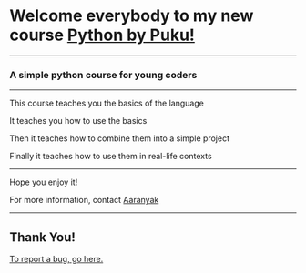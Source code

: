 # Welcome everybody to my new course [Python by Puku!](lab.github.com/aaranyak/python-by-puku/)

---

### A simple python course for young coders

---
This course teaches you the basics of the language

It teaches you how to use the basics

Then it teaches how to combine them into a simple project

Finally it teaches how to use them in real-life contexts

---

Hope you enjoy it!

For more information, contact [Aaranyak](https://mail.google.com/mail/u/0/?view=cm&fs=1&tf=1&to=aaranyak.ghosh@gmail.com&su=Python+by+Puku)

---

## Thank You!

[To report a bug, go here.](https://mail.google.com/mail/u/0/?view=cm&fs=1&tf=1&to=aaranyak.ghosh@gmail.com&su=Bug+Report+For+PythonbyPuku)
